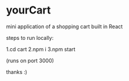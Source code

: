 # yourCart
mini application of a shopping cart built in React

steps to run locally:

1.cd cart
2.npm i
3.npm start 

(runs on port 3000)

thanks :)
